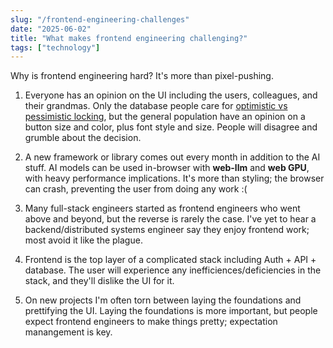 ```yaml
---
slug: "/frontend-engineering-challenges"
date: "2025-06-02"
title: "What makes frontend engineering challenging?"
tags: ["technology"]
---
```


Why is frontend engineering hard? It's more than pixel-pushing.

1. Everyone has an opinion on the UI including the users, colleagues, and their grandmas. Only the database people care for [optimistic vs pessimistic locking](https://stackoverflow.com/questions/129329/optimistic-vs-pessimistic-locking), but the general population have an opinion on a button size and color, plus font style and size. People will disagree and grumble about the decision.

2. A new framework or library comes out every month in addition to the AI stuff. AI models can be used in-browser with **web-llm** and **web GPU**, with heavy performance implications. It's more than styling; the browser can crash, preventing the user from doing any work :(

3. Many full-stack engineers started as frontend engineers who went above and beyond, but the reverse is rarely the case. I've yet to hear a backend/distributed systems engineer say they enjoy frontend work; most avoid it like the plague.

4. Frontend is the top layer of a complicated stack including Auth + API + database. The user will experience any inefficiences/deficiencies in the stack, and they'll dislike the UI for it.

5. On new projects I'm often torn between laying the foundations and prettifying the UI. Laying the foundations is more important, but people expect frontend engineers to make things pretty; expectation manangement is key.
